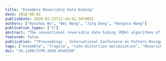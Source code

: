 ```yaml
---
title: "Ensemble Reversible Data Hiding"
date: 2018-08-01
publishDate: 2020-02-21T12:24:42.307965Z
authors: ["Hanzhou Wu", "Wei Wang", "Jing Dong", "Hongxia Wang"]
publication_types: ["1"]
abstract: "The conventional reversible data hiding (RDH) algorithms often consider the host as a whole to embed a secret payload. In order to achieve satisfactory rate-distortion performance, the secret bits are embedded into the noise-like component of the host such as prediction errors. From the rate-distortion optimization view, it may be not optimal since the data embedding units use the identical parameters. This motivates us to present a segmented data embedding strategy for efficient RDH in this paper, in which the raw host could be partitioned into multiple subhosts such that each one can freely optimize and use the data embedding parameters. Moreover, it enables us to apply different RDH algorithms within different subhosts, which is defined as ensemble. Notice that, the ensemble defined here is different from that in machine learning. Accordingly, the conventional operation corresponds to a special case of the proposed work. Since it is a general strategy, we combine some state-of-the-art algorithms to construct a new system using the proposed embedding strategy to evaluate the rate-distortion performance. Experimental results have shown that, the ensemble RDH system could outperform the original versions in most cases, which has shown the superiority and applicability."
featured: false
publication: "*Proceedings - International Conference on Pattern Recognition*"
tags: ["ensemble", "fragile", "rate-distortion optimization", "Reversible data hiding", "segmented", "watermarking"]
doi: "10.1109/ICPR.2018.8545536"
---
```


